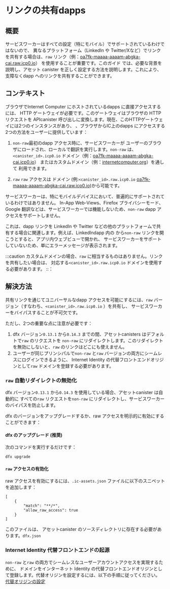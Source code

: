 # リンクの共有dapps

## 概要

サービスワーカーはすべての設定（特にモバイル）でサポートされているわけではないので、
異なるプラットフォーム（LinkedIn や Twitter/Xなど）でリンクを共有する場合は、`raw` リンク（例：[oa7fk-maaaa-aaaam-abgka-cai.raw.icp0.io](https://oa7fk-maaaa-aaaam-abgka-cai.raw.icp0.io)）
を使用することが重要です。このガイド
では、必要な背景を説明し、アセット
canister を正しく設定する方法を説明します。これにより、支障なくdapp へのリンクを共有することができます。

## コンテキスト

ブラウザでInternet Computer にホストされているdapps に直接アクセスするには、
HTTP ゲートウェイが必要です。このゲートウェイはブラウザの HTTP リクエストを
APIcanister 呼び出しに変換します。現在、このHTTPゲートウェイには2つのインスタンスがあり、
、ブラウザからIC上のdapps にアクセスする2つの方法をユーザーに提供しています：

1.  `non-raw`最初のdapp アクセス時に、サービスワーカーが
    ユーザーのブラウザにロードされ、ローカルで翻訳を実行します。`non-raw` は、`<canister_id>.icp0.io` ドメイン（例：[oa7fk-maaaa-aaaam-abgka-cai.icp0.io](https://oa7fk-maaaa-aaaam-abgka-cai.raw.icp0.io)）
    またはカスタムドメイン（例：[internetcomputer.org](https://internetcomputer.org)）を通して
    利用できます。

2.  `raw`
     `raw` アクセスは ドメイン (例:`<canister_id>.raw.icp0.io`
    [oa7fk-maaaa-aaaam-abgka-cai.raw.icp0.io](https://oa7fk-maaaa-aaaam-abgka-cai.raw.icp0.io))から可能です。

サービスワーカーは、特にモバイルデバイスにおいて、普遍的にサポートされているわけではありません。
In-App Web-Views、Firefox プライバシーモード、Google 翻訳などは、サービスワーカーでは機能しないため、`non-raw` dapp アクセスをサポートしません。

これは、dapp リンクを
LinkedIn や Twitter などの他のプラットフォームで共有する場合に関連します。例えば、LinkedIndapp 内の
から`non-raw` リンクを開こうとすると、アプリ内ウェブビューで開かれ、
サービスワーカーをサポートしていないため、単にエラーメッセージが表示されます。

:::caution
カスタムドメインの場合、`raw` に相当するものはありません。リンクを共有したい場合は、
対応する`<canister_id>.raw.icp0.io` ドメインを使用する必要があります。
::：

## 解決方法

共有リンクを通じてユニバーサルなdapp アクセスを可能にするには、`raw` バージョン（すなわち、`<canister_id>.raw.icp0.io` ）を共有し、
サービスワーカーをバイパスすることが不可欠です。

ただし、2つの重要な点に注意が必要です：

1.  dfx バージョン`0.13.1` から`0.14.3` までの間、アセットcanisters はデフォルトで`raw` のリクエストを
    `non-raw` にリダイレクトします。このリダイレクトを無効にしないと、`raw` のリンクはどこにも使えません。
2.  ユーザーが同じプリンシパルで`non-raw` と`raw` バージョンの両方にシームレスにログインできるように、
    Internet Identity の代替フロントエンドオリジンとして`raw` ドメインを登録する必要があります。

### `raw` 自動リダイレクトの無効化

dfx バージョン`0.13.1` から`0.14.3` を使用している場合、アセットcanister は自動的に
すべての`raw` リクエストを`non-raw` にリダイレクトし、サービスワーカーのバイパスを防止します。

dfx のバージョンをアップグレードするか、raw アクセスを明示的に有効にすることができます：

#### dfx のアップグレード (推奨)

次のコマンドを実行するだけです：

    dfx upgrade

#### `raw` アクセスの有効化

raw アクセスを有効にするには、`.ic-assets.json` ファイルに以下のスニペットを追加します：

    [
        {
            "match": "**/*",
            "allow_raw_access": true
        }
    ]

このファイルは、
アセットcanister のソースディレクトリに存在する必要があります。`dfx.json`

### Internet Identity 代替フロントエンドの起源

`non-raw` と`raw` の両方でシームレスなユーザーアカウントアクセスを実現するために、
ドメインをインターネット
Identity の代替フロントエンドオリジンとして登録します。代替オリジンを設定するには、以下の手順に従ってください。
[代替オリジンの設定](../integrations/internet-identity/alternative-origins.md)

<!---
# Sharing links to dapps

## Overview

Since service workers are not supported in all settings (especially on mobile),
it is important to use the `raw` links (e.g., [oa7fk-maaaa-aaaam-abgka-cai.raw.icp0.io](https://oa7fk-maaaa-aaaam-abgka-cai.raw.icp0.io))
when sharing links on different platforms (e.g., LinkedIn or Twitter/X). This guide
provides the necessary background and explains how to configure your asset
canister correctly, such that you can share links to your dapp without hiccups.

## Context

To directly access dapps hosted on the Internet Computer via a browser,
an HTTP gateway is required. This gateway translates browser HTTP requests into 
API canister calls. Currently, there are two instances of this HTTP gateway, providing
users with two ways to access dapps on the IC through their browsers:

1. `non-raw`: upon the initial dapp access, a service worker is loaded
into the user's browser, which performs the translation locally. `non-raw` is available
through the `<canister_id>.icp0.io` domains (e.g., [oa7fk-maaaa-aaaam-abgka-cai.icp0.io](https://oa7fk-maaaa-aaaam-abgka-cai.raw.icp0.io))
or a custom domain (e.g., [internetcomputer.org](https://internetcomputer.org)).

2. `raw`: the translation happens remotely on the boundary nodes and is transparent
to the user. `raw` access is available through the `<canister_id>.raw.icp0.io` domains
(e.g., [oa7fk-maaaa-aaaam-abgka-cai.raw.icp0.io](https://oa7fk-maaaa-aaaam-abgka-cai.raw.icp0.io)).

Service workers are not universally supported, especially on mobile devices.
In-App Web-Views, Firefox Privacy Mode, and Google translate, for example, do not
function with service workers and thus do not support `non-raw` dapp access.

This is relevant when sharing dapp links on other platforms like
LinkedIn or Twitter. When users try to open a `non-raw` link, for example, from
within the LinkedIn dapp, it is opened in an In-App Web-View, which does not
support service workers and therefore simply displays an error message.

:::caution
For custom domains there is no `raw` equivalent. If you want to share a link,
you should use the corresponding `<canister_id>.raw.icp0.io` domain.
:::


## Solution

To enable universal dapp access through a shared link, it is
essential to share the `raw` version (i.e., `<canister_id>.raw.icp0.io`) to bypass
the service worker.

However, two key details must be noted:

1. Starting from dfx version `0.13.1` until `0.14.3`, asset canisters redirect requests for `raw` to
`non-raw` by default. This redirection must to be disabled in order for the `raw` links to work anywhere.
1. The `raw` domain needs to be registered as an alternative frontend origin for
Internet Identity such that users can seamlessly login across both the `non-raw` and `raw` version with the same principal.

### Disable automatic `raw` redirect

If you are using dfx version `0.13.1` to `0.14.3`, your asset canister automatically redirects
all `raw` requests to `non-raw`, preventing service worker bypassing.

You can either upgrade your dfx version or explicitly enable raw access:

#### Upgrading dfx (recommended)

Simply run the following command:

```
dfx upgrade
```


#### Enabling `raw` access

To enable raw access, add the following snippet to your `.ic-assets.json` file:

```
[
    {
        "match": "**/*",
        "allow_raw_access": true
    }
]
```

This file must be present in every single source directory specified within your
asset canister's `dfx.json`

### Internet Identity alternative frontend origins

To facilitate seamless user account access across both `non-raw` and `raw`,
register the domains as alternative frontend origins for Internet
Identity. Follow these instructions to configure alternative origins:
[Configuring alternative origins](../integrations/internet-identity/alternative-origins.md)

-->
